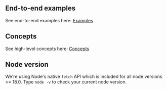 ## End-to-end examples

See end-to-end examples here: [Examples](https://github.com/HammingHQ/hamming-examples/tree/main/ts)

## Concepts

See high-level concepts here: [Concepts](https://hammingai.notion.site/Hamming-ai-Readme-abc3e6308b6d49dba9ddaf222e5ad4fd)

## Node version

We're using Node's native `fetch` API which is included for all node versions >= 18.0. Type `node -v` to check your current node version.
